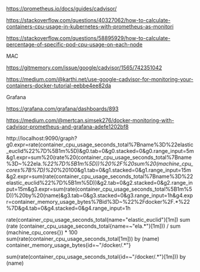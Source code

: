 https://prometheus.io/docs/guides/cadvisor/

https://stackoverflow.com/questions/40327062/how-to-calculate-containers-cpu-usage-in-kubernetes-with-prometheus-as-monitori

https://stackoverflow.com/questions/58895929/how-to-calculate-percentage-of-specific-pod-cpu-usage-on-each-node


MAC

https://gitmemory.com/issue/google/cadvisor/1565/742351042

https://medium.com/@karthi.net/use-google-cadvisor-for-monitoring-your-containers-docker-tutorial-eebbe4ee82da


Grafana

https://grafana.com/grafana/dashboards/893

https://medium.com/@mertcan.simsek276/docker-monitoring-with-cadvisor-prometheus-and-grafana-adefe1202bf8


http://localhost:9090/graph?g0.expr=rate(container_cpu_usage_seconds_total%7Bname%3D%22elastic_euclid%22%7D%5B1m%5D)&g0.tab=0&g0.stacked=0&g0.range_input=5m&g1.expr=sum%20(rate%20(container_cpu_usage_seconds_total%7Bname%3D~%22ela.*%22%7D%5B1m%5D))%20%2F%20sum%20(machine_cpu_cores%7B%7D)%20*%20100&g1.tab=0&g1.stacked=0&g1.range_input=15m&g2.expr=sum(rate(container_cpu_usage_seconds_total%7Bname%3D%22elastic_euclid%22%7D%5B1m%5D))&g2.tab=0&g2.stacked=0&g2.range_input=15m&g3.expr=sum(rate(container_cpu_usage_seconds_total%5B1m%5D))%20by%20(name)&g3.tab=0&g3.stacked=0&g3.range_input=1h&g4.expr=container_memory_usage_bytes%7Bid%3D~%22%2Fdocker%2F.*%22%7D&g4.tab=0&g4.stacked=0&g4.range_input=1h


rate(container_cpu_usage_seconds_total{name="elastic_euclid"}[1m])
sum (rate (container_cpu_usage_seconds_total{name=~"ela.*"}[1m])) / sum (machine_cpu_cores{}) * 100
sum(rate(container_cpu_usage_seconds_total[1m])) by (name)
container_memory_usage_bytes{id=~"/docker/.*"}



sum(rate(container_cpu_usage_seconds_total{id=~"/docker/.*"}[1m])) by (name)
